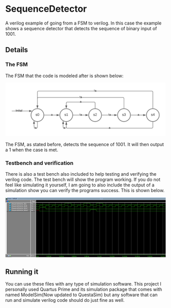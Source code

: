 # SequenceDetector

A verilog example of going from a FSM to verilog. In this case the example shows a sequence detector that detects the sequence of binary input of 1001.

## Details
### The FSM
The FSM that the code is modeled after is shown below:

![alt text](https://github.com/baxtrax/SequenceDetector/blob/main/Images/FSM%20Diagram.png?raw=true)

The FSM, as stated before, detects the sequence of 1001. It will then output a 1 when the case is met.

### Testbench and verification
There is also a test bench also included to help testing and verifying the verilog code. The test bench will show the program working. If you do not feel like simulating it yourself, I am going to also include the output of a simulation show you can verify the programs success. This is shown below.

![alt text](https://github.com/baxtrax/SequenceDetector/blob/main/Images/Simulated.png?raw=true)

## Running it
You can use these files with any type of simulation software. This project I personally used Quartus Prime and its simulation package that comes with named ModelSim(Now updated to QuestaSim) but any software that can run and simulate verilog code should do just fine as well.
